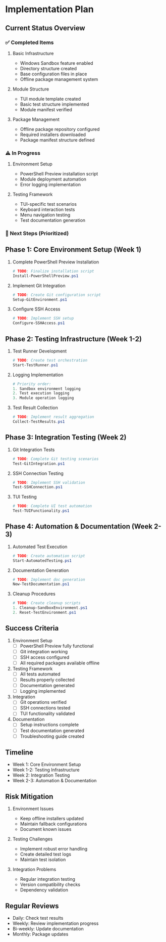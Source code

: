 # Implementation Plan

## Current Status Overview

### ✅ Completed Items
1. Basic Infrastructure
   - Windows Sandbox feature enabled
   - Directory structure created
   - Base configuration files in place
   - Offline package management system

2. Module Structure
   - TUI module template created
   - Basic test structure implemented
   - Module manifest verified

3. Package Management
   - Offline package repository configured
   - Required installers downloaded
   - Package manifest structure defined

### ⚠️ In Progress
1. Environment Setup
   - PowerShell Preview installation script
   - Module deployment automation
   - Error logging implementation

2. Testing Framework
   - TUI-specific test scenarios
   - Keyboard interaction tests
   - Menu navigation testing
   - Test documentation generation

### 🎯 Next Steps (Prioritized)

## Phase 1: Core Environment Setup (Week 1)
1. Complete PowerShell Preview Installation
   ```powershell
   # TODO: Finalize installation script
   Install-PowerShellPreview.ps1
   ```

2. Implement Git Integration
   ```powershell
   # TODO: Create Git configuration script
   Setup-GitEnvironment.ps1
   ```

3. Configure SSH Access
   ```powershell
   # TODO: Implement SSH setup
   Configure-SSHAccess.ps1
   ```

## Phase 2: Testing Infrastructure (Week 1-2)
1. Test Runner Development
   ```powershell
   # TODO: Create test orchestration
   Start-TestRunner.ps1
   ```

2. Logging Implementation
   ```powershell
   # Priority order:
   1. Sandbox environment logging
   2. Test execution logging
   3. Module operation logging
   ```

3. Test Result Collection
   ```powershell
   # TODO: Implement result aggregation
   Collect-TestResults.ps1
   ```

## Phase 3: Integration Testing (Week 2)
1. Git Integration Tests
   ```powershell
   # TODO: Complete Git testing scenarios
   Test-GitIntegration.ps1
   ```

2. SSH Connection Testing
   ```powershell
   # TODO: Implement SSH validation
   Test-SSHConnection.ps1
   ```

3. TUI Testing
   ```powershell
   # TODO: Complete UI test automation
   Test-TUIFunctionality.ps1
   ```

## Phase 4: Automation & Documentation (Week 2-3)
1. Automated Test Execution
   ```powershell
   # TODO: Create automation script
   Start-AutomatedTesting.ps1
   ```

2. Documentation Generation
   ```powershell
   # TODO: Implement doc generation
   New-TestDocumentation.ps1
   ```

3. Cleanup Procedures
   ```powershell
   # TODO: Create cleanup scripts
   1. Cleanup-SandboxEnvironment.ps1
   2. Reset-TestEnvironment.ps1
   ```

## Success Criteria
1. Environment Setup
   - [ ] PowerShell Preview fully functional
   - [ ] Git integration working
   - [ ] SSH access configured
   - [ ] All required packages available offline

2. Testing Framework
   - [ ] All tests automated
   - [ ] Results properly collected
   - [ ] Documentation generated
   - [ ] Logging implemented

3. Integration
   - [ ] Git operations verified
   - [ ] SSH connections tested
   - [ ] TUI functionality validated

4. Documentation
   - [ ] Setup instructions complete
   - [ ] Test documentation generated
   - [ ] Troubleshooting guide created

## Timeline
- Week 1: Core Environment Setup
- Week 1-2: Testing Infrastructure
- Week 2: Integration Testing
- Week 2-3: Automation & Documentation

## Risk Mitigation
1. Environment Issues
   - Keep offline installers updated
   - Maintain fallback configurations
   - Document known issues

2. Testing Challenges
   - Implement robust error handling
   - Create detailed test logs
   - Maintain test isolation

3. Integration Problems
   - Regular integration testing
   - Version compatibility checks
   - Dependency validation

## Regular Reviews
- Daily: Check test results
- Weekly: Review implementation progress
- Bi-weekly: Update documentation
- Monthly: Package updates
